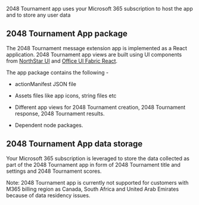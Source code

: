 2048 Tournament app uses your Microsoft 365 subscription to host the app and to
store any user data

## 2048 Tournament App package

The 2048 Tournament message extension app is implemented as a React application.
2048 Tournament app views are built using UI components from [NorthStar
UI](https://fluentsite.z22.web.core.windows.net/) and [Office UI Fabric
React](https://github.com/OfficeDev/office-ui-fabric-react).

The app package contains the following -

* actionManifest JSON file

* Assets files like app icons, string files etc

* Different app views for 2048 Tournament creation, 2048 Tournament response,
    2048 Tournament results.

* Dependent node packages.

## 2048 Tournament App data storage

Your Microsoft 365 subscription is leveraged to store the data collected as part
of the 2048 Tournament app in form of 2048 Tournament title and settings and
2048 Tournament scores.

Note: 2048 Tournament app is currently not supported for customers with M365
billing region as Canada, South Africa and United Arab Emirates because of data
residency issues.